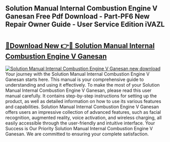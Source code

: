 ## Solution Manual Internal Combustion Engine V Ganesan Free Pdf Download - Part-PF6 New Repair Owner Guide - User Service Edition iVAZL

# <h2><a href="http://bc60309.oget.top/?id=Solution+Manual+Internal+Combustion+Engine+V+Ganesan">🔗Download New 👉🔴 Solution Manual Internal Combustion Engine V Ganesan</a></h2>

[![Solution Manual Internal Combustion Engine V Ganesan new download](https://i.imgur.com/5g1atiW.png)](http://bc60309.oget.top/?id=Solution+Manual+Internal+Combustion+Engine+V+Ganesan)
Your journey with the Solution Manual Internal Combustion Engine V Ganesan starts here. This manual is your comprehensive guide to understanding and using it effectively. To make the most of your Solution Manual Internal Combustion Engine V Ganesan, please read this user manual carefully. It contains step-by-step instructions for setting up the product, as well as detailed information on how to use its various features and capabilities. Solution Manual Internal Combustion Engine V Ganesan offers users an impressive collection of advanced features, such as facial recognition, augmented reality, voice activation, and wireless charging, all easily accessible through the user-friendly and intuitive interface. Your Success is Our Priority Solution Manual Internal Combustion Engine V Ganesan. We are committed to ensuring your complete satisfaction.
